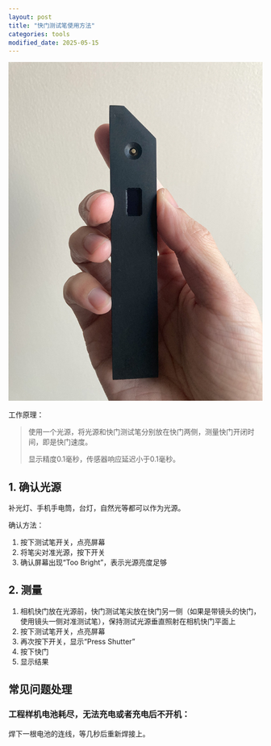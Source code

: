 ```yaml
---
layout: post
title: "快门测试笔使用方法"
categories: tools
modified_date: 2025-05-15
---
```


![手持快门测试笔](images/shutter-tester-pen-cover.jpg)

工作原理：

> 使用一个光源，将光源和快门测试笔分别放在快门两侧，测量快门开闭时间，即是快门速度。
> 
> 显示精度0.1毫秒，传感器响应延迟小于0.1毫秒。

## 1. 确认光源

补光灯、手机手电筒，台灯，自然光等都可以作为光源。

确认方法：

1. 按下测试笔开关，点亮屏幕
2. 将笔尖对准光源，按下开关
3. 确认屏幕出现“Too Bright”，表示光源亮度足够

## 2. 测量

1. 相机快门放在光源前，快门测试笔尖放在快门另一侧（如果是带镜头的快门，使用镜头一侧对准测试笔），保持测试光源垂直照射在相机快门平面上
2. 按下测试笔开关，点亮屏幕
3. 再次按下开关，显示“Press Shutter”
4. 按下快门
5. 显示结果

## 常见问题处理

### 工程样机电池耗尽，无法充电或者充电后不开机：

焊下一根电池的连线，等几秒后重新焊接上。